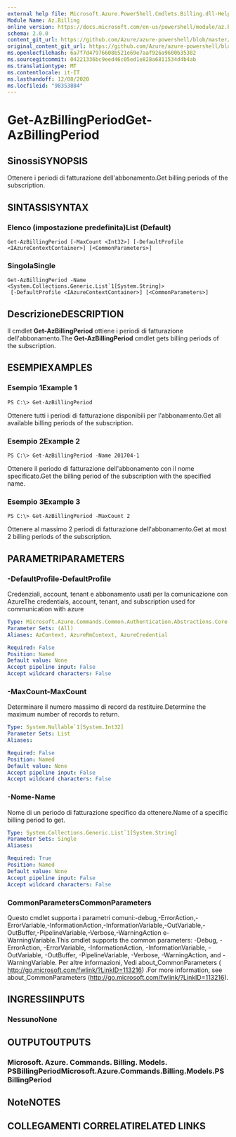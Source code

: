 ```yaml
---
external help file: Microsoft.Azure.PowerShell.Cmdlets.Billing.dll-Help.xml
Module Name: Az.Billing
online version: https://docs.microsoft.com/en-us/powershell/module/az.billing/get-azbillingperiod
schema: 2.0.0
content_git_url: https://github.com/Azure/azure-powershell/blob/master/src/Billing/Billing/help/Get-AzBillingPeriod.md
original_content_git_url: https://github.com/Azure/azure-powershell/blob/master/src/Billing/Billing/help/Get-AzBillingPeriod.md
ms.openlocfilehash: 6a7f7d47976608b521e69e7aaf926a9600b35382
ms.sourcegitcommit: 04221336bc9eed46c05ed1e828a6811534d4b4ab
ms.translationtype: MT
ms.contentlocale: it-IT
ms.lasthandoff: 12/08/2020
ms.locfileid: "98353884"
---
```

# <span data-ttu-id="40437-101">Get-AzBillingPeriod</span><span class="sxs-lookup"><span data-stu-id="40437-101">Get-AzBillingPeriod</span></span>

## <span data-ttu-id="40437-102">Sinossi</span><span class="sxs-lookup"><span data-stu-id="40437-102">SYNOPSIS</span></span>
<span data-ttu-id="40437-103">Ottenere i periodi di fatturazione dell'abbonamento.</span><span class="sxs-lookup"><span data-stu-id="40437-103">Get billing periods of the subscription.</span></span>

## <span data-ttu-id="40437-104">SINTASSI</span><span class="sxs-lookup"><span data-stu-id="40437-104">SYNTAX</span></span>

### <span data-ttu-id="40437-105">Elenco (impostazione predefinita)</span><span class="sxs-lookup"><span data-stu-id="40437-105">List (Default)</span></span>
```
Get-AzBillingPeriod [-MaxCount <Int32>] [-DefaultProfile <IAzureContextContainer>] [<CommonParameters>]
```

### <span data-ttu-id="40437-106">Singola</span><span class="sxs-lookup"><span data-stu-id="40437-106">Single</span></span>
```
Get-AzBillingPeriod -Name <System.Collections.Generic.List`1[System.String]>
 [-DefaultProfile <IAzureContextContainer>] [<CommonParameters>]
```

## <span data-ttu-id="40437-107">Descrizione</span><span class="sxs-lookup"><span data-stu-id="40437-107">DESCRIPTION</span></span>
<span data-ttu-id="40437-108">Il cmdlet **Get-AzBillingPeriod** ottiene i periodi di fatturazione dell'abbonamento.</span><span class="sxs-lookup"><span data-stu-id="40437-108">The **Get-AzBillingPeriod** cmdlet gets billing periods of the subscription.</span></span>

## <span data-ttu-id="40437-109">ESEMPI</span><span class="sxs-lookup"><span data-stu-id="40437-109">EXAMPLES</span></span>

### <span data-ttu-id="40437-110">Esempio 1</span><span class="sxs-lookup"><span data-stu-id="40437-110">Example 1</span></span>
```
PS C:\> Get-AzBillingPeriod
```

<span data-ttu-id="40437-111">Ottenere tutti i periodi di fatturazione disponibili per l'abbonamento.</span><span class="sxs-lookup"><span data-stu-id="40437-111">Get all available billing periods of the subscription.</span></span>

### <span data-ttu-id="40437-112">Esempio 2</span><span class="sxs-lookup"><span data-stu-id="40437-112">Example 2</span></span>
```
PS C:\> Get-AzBillingPeriod -Name 201704-1
```

<span data-ttu-id="40437-113">Ottenere il periodo di fatturazione dell'abbonamento con il nome specificato.</span><span class="sxs-lookup"><span data-stu-id="40437-113">Get the billing period of the subscription with the specified name.</span></span>

### <span data-ttu-id="40437-114">Esempio 3</span><span class="sxs-lookup"><span data-stu-id="40437-114">Example 3</span></span>
```
PS C:\> Get-AzBillingPeriod -MaxCount 2
```

<span data-ttu-id="40437-115">Ottenere al massimo 2 periodi di fatturazione dell'abbonamento.</span><span class="sxs-lookup"><span data-stu-id="40437-115">Get at most 2 billing periods of the subscription.</span></span>

## <span data-ttu-id="40437-116">PARAMETRI</span><span class="sxs-lookup"><span data-stu-id="40437-116">PARAMETERS</span></span>

### <span data-ttu-id="40437-117">-DefaultProfile</span><span class="sxs-lookup"><span data-stu-id="40437-117">-DefaultProfile</span></span>
<span data-ttu-id="40437-118">Credenziali, account, tenant e abbonamento usati per la comunicazione con Azure</span><span class="sxs-lookup"><span data-stu-id="40437-118">The credentials, account, tenant, and subscription used for communication with azure</span></span>

```yaml
Type: Microsoft.Azure.Commands.Common.Authentication.Abstractions.Core.IAzureContextContainer
Parameter Sets: (All)
Aliases: AzContext, AzureRmContext, AzureCredential

Required: False
Position: Named
Default value: None
Accept pipeline input: False
Accept wildcard characters: False
```

### <span data-ttu-id="40437-119">-MaxCount</span><span class="sxs-lookup"><span data-stu-id="40437-119">-MaxCount</span></span>
<span data-ttu-id="40437-120">Determinare il numero massimo di record da restituire.</span><span class="sxs-lookup"><span data-stu-id="40437-120">Determine the maximum number of records to return.</span></span>

```yaml
Type: System.Nullable`1[System.Int32]
Parameter Sets: List
Aliases:

Required: False
Position: Named
Default value: None
Accept pipeline input: False
Accept wildcard characters: False
```

### <span data-ttu-id="40437-121">-Nome</span><span class="sxs-lookup"><span data-stu-id="40437-121">-Name</span></span>
<span data-ttu-id="40437-122">Nome di un periodo di fatturazione specifico da ottenere.</span><span class="sxs-lookup"><span data-stu-id="40437-122">Name of a specific billing period to get.</span></span>

```yaml
Type: System.Collections.Generic.List`1[System.String]
Parameter Sets: Single
Aliases:

Required: True
Position: Named
Default value: None
Accept pipeline input: False
Accept wildcard characters: False
```

### <span data-ttu-id="40437-123">CommonParameters</span><span class="sxs-lookup"><span data-stu-id="40437-123">CommonParameters</span></span>
<span data-ttu-id="40437-124">Questo cmdlet supporta i parametri comuni:-debug,-ErrorAction,-ErrorVariable,-InformationAction,-InformationVariable,-OutVariable,-OutBuffer,-PipelineVariable,-Verbose,-WarningAction e-WarningVariable.</span><span class="sxs-lookup"><span data-stu-id="40437-124">This cmdlet supports the common parameters: -Debug, -ErrorAction, -ErrorVariable, -InformationAction, -InformationVariable, -OutVariable, -OutBuffer, -PipelineVariable, -Verbose, -WarningAction, and -WarningVariable.</span></span> <span data-ttu-id="40437-125">Per altre informazioni, Vedi about_CommonParameters ( http://go.microsoft.com/fwlink/?LinkID=113216) .</span><span class="sxs-lookup"><span data-stu-id="40437-125">For more information, see about_CommonParameters (http://go.microsoft.com/fwlink/?LinkID=113216).</span></span>

## <span data-ttu-id="40437-126">INGRESSI</span><span class="sxs-lookup"><span data-stu-id="40437-126">INPUTS</span></span>

### <span data-ttu-id="40437-127">Nessuno</span><span class="sxs-lookup"><span data-stu-id="40437-127">None</span></span>

## <span data-ttu-id="40437-128">OUTPUT</span><span class="sxs-lookup"><span data-stu-id="40437-128">OUTPUTS</span></span>

### <span data-ttu-id="40437-129">Microsoft. Azure. Commands. Billing. Models. PSBillingPeriod</span><span class="sxs-lookup"><span data-stu-id="40437-129">Microsoft.Azure.Commands.Billing.Models.PSBillingPeriod</span></span>

## <span data-ttu-id="40437-130">Note</span><span class="sxs-lookup"><span data-stu-id="40437-130">NOTES</span></span>

## <span data-ttu-id="40437-131">COLLEGAMENTI CORRELATI</span><span class="sxs-lookup"><span data-stu-id="40437-131">RELATED LINKS</span></span>
